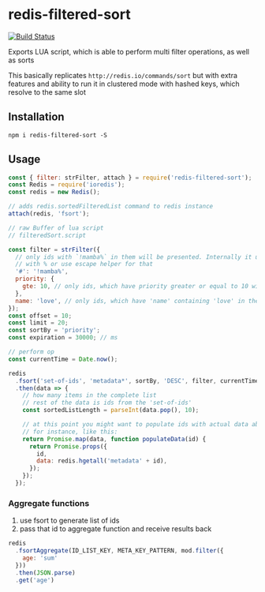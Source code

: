 # redis-filtered-sort

[![Build Status](https://travis-ci.org/makeomatic/redis-filtered-sort.svg)](https://travis-ci.org/makeomatic/redis-filtered-sort)

Exports LUA script, which is able to perform multi filter operations, as well as sorts

This basically replicates `http://redis.io/commands/sort` but with extra features and ability to run it in clustered mode with
hashed keys, which resolve to the same slot

## Installation

`npm i redis-filtered-sort -S`

## Usage

```js
const { filter: strFilter, attach } = require('redis-filtered-sort');
const Redis = require('ioredis');
const redis = new Redis();

// adds redis.sortedFilteredList command to redis instance
attach(redis, 'fsort');

// raw Buffer of lua script
// filteredSort.script

const filter = strFilter({
  // only ids with `!mamba%` in them will be presented. Internally it uses lua string.find, so regexp is possible. Escape special chars
  // with % or use escape helper for that
  '#': '!mamba%',
  priority: {
    gte: 10, // only ids, which have priority greater or equal to 10 will be returned
  },
  name: 'love', // only ids, which have 'name' containing 'love' in their metadata will be returned
});
const offset = 10;
const limit = 20;
const sortBy = 'priority';
const expiration = 30000; // ms

// perform op
const currentTime = Date.now();

redis
  .fsort('set-of-ids', 'metadata*', sortBy, 'DESC', filter, currentTime, offset, limit, expiration)
  .then(data => {
    // how many items in the complete list
    // rest of the data is ids from the 'set-of-ids'
    const sortedListLength = parseInt(data.pop(), 10);

    // at this point you might want to populate ids with actual data about them
    // for instance, like this:
    return Promise.map(data, function populateData(id) {
      return Promise.props({
        id,
        data: redis.hgetall('metadata' + id),
      });
    });
  });
```

### Aggregate functions

1. use fsort to generate list of ids
2. pass that id to aggregate function and receive results back

```js
redis
  .fsortAggregate(ID_LIST_KEY, META_KEY_PATTERN, mod.filter({
    age: 'sum'
  }))
  .then(JSON.parse)
  .get('age')
```
